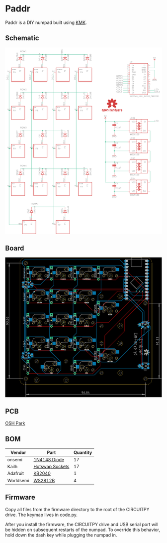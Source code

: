 # Paddr

Paddr is a DIY numpad built using [KMK](https://github.com/KMKfw/kmk_firmware).

## Schematic

![schematic](./hardware/schematic.png)

## Board

![board](./hardware/board.png)

## PCB

[OSH Park](https://oshpark.com/shared_projects/GSJlJusC)

## BOM

| Vendor    | Part                                                                                                           | Quantity |
| --------- | -------------------------------------------------------------------------------------------------------------- | -------- |
| onsemi    | [1N4148 Diode](https://www.mouser.com/ProductDetail/onsemi-Fairchild/1N4148?qs=i4Fj9T%2FoRm8RMUhj5DeFQg%3D%3D) | 17       |
| Kailh     | [Hotswap Sockets](https://shop.keyboard.io/products/kailh-hotswap-sockets-for-mx-style-keyswitches-x-25)       | 17       |
| Adafruit  | [KB2040](https://www.adafruit.com/product/5302)                                                                | 1        |
| Worldsemi | [WS2812B](https://www.adafruit.com/product/1655)                                                               | 4        |

## Firmware

Copy all files from the firmware directory to the root of the CIRCUITPY drive. The keymap lives in code.py.

After you install the firmware, the CIRCUITPY drive and USB serial port will be hidden on subsequent restarts of the numpad. To override this behavior, hold down the dash key while plugging the numpad in.
